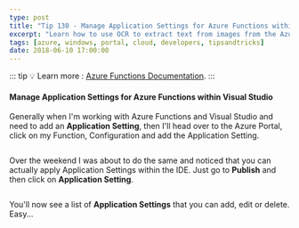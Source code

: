 ```yaml
---
type: post
title: "Tip 130 - Manage Application Settings for Azure Functions within Visual Studio"
excerpt: "Learn how to use OCR to extract text from images from the Azure Portal"
tags: [azure, windows, portal, cloud, developers, tipsandtricks]
date: 2018-06-10 17:00:00
---
```


::: tip
:bulb: Learn more : [Azure Functions Documentation](https://docs.microsoft.com/azure/azure-functions/?WT.mc_id=docs-azuredevtips-micrum).
:::

#### Manage Application Settings for Azure Functions within Visual Studio

Generally when I'm working with Azure Functions and Visual Studio and need to add an **Application Setting**, then I'll head over to the Azure Portal, click on my Function, Configuration and add the Application Setting.

<img :src="$withBase('/files/vsappsetting1.png')">

Over the weekend I was about to do the same and noticed that you can actually apply Application Settings within the IDE. Just go to **Publish** and then click on **Application Setting**. 

<img :src="$withBase('/files/vsappsetting2.png')">

You'll now see a list of **Application Settings** that you can add, edit or delete. Easy...

<img :src="$withBase('/files/vsappsetting3.png')">
